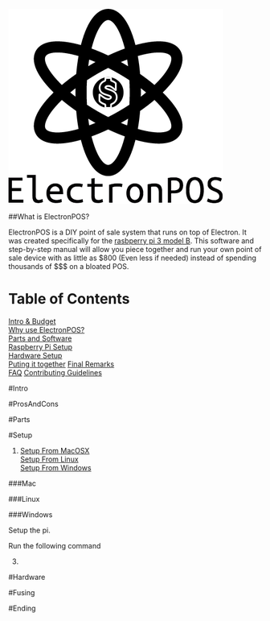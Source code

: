 ![ElectronPOS](./data/logo.png)

##What is ElectronPOS?

ElectronPOS is a DIY point of sale system that runs on top of Electron. It was created specifically for the [rasbperry pi 3 model B](). This software and step-by-step manual will allow you piece together and run your own point of sale device with as little as $800 (Even less if needed) instead of spending thousands of $$$ on a bloated POS.


# Table of Contents  
[Intro & Budget](#Intro)  
[Why use ElectronPOS?](#ProsAndCons)  
[Parts and Software](#Parts)  
[Raspberry Pi Setup](#Setup)  
[Hardware Setup](#Hardware)  
[Puting it together](#Fusing) 
[Final Remarks](#Ending)  
[FAQ](#FAQ)
[Contributing Guidelines](#Contribute)


#Intro

#ProsAndCons

#Parts

#Setup
 
1. [Setup From MacOSX](###Mac)  
[Setup From Linux](###Linux)  
[Setup From Windows](###Windows)

###Mac


###Linux

###Windows

 Setup the pi.

Run the following command

3. 



#Hardware

#Fusing

#Ending

